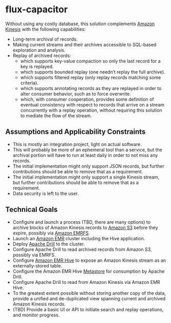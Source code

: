 # flux-capacitor
Without using any costly database, this solution complements [Amazon Kinesis](http://aws.amazon.com/kinesis/) with the following capabilities:
* Long-term archival of records.
* Making current streams and their archives accessible to SQL-based exploration and analysis.
* Replay of archived records:
  * which supports key-value compaction so only the last record for a key is replayed.
  * which supports bounded replay (one needn’t replay the full archive).
  * which supports filtered replay (only replay records matching some criteria).
  * which supports annotating records as they are replayed in order to alter consumer behavior, such as to force overwrite.
  * which, with consumer cooperation, provides some definition of eventual consistency with respect to records that arrive on a stream concurrently with a replay operation, without requiring this solution to mediate the flow of the stream.

## Assumptions and Applicability Constraints
* This is mostly an integration project, light on actual software.
* This will probably be more of an ephemeral tool than a service, but the archival portion will have to run at least daily in order to not miss any records.
* The initial implementation might only support JSON records, but further contributions should be able to remove that as a requirement.
* The initial implementation might only support a single Kinesis stream, but further contributions should be able to remove that as a requirement.
* Data security is left to the user.

## Technical Goals
* Configure and launch a process (TBD, there are many options) to archive blocks of Amazon Kinesis records to [Amazon S3](http://aws.amazon.com/s3/) before they expire, possibly via [Amazon EMRFS](http://docs.aws.amazon.com/ElasticMapReduce/latest/DeveloperGuide/emr-fs.html).
* Launch an [Amazon EMR](http://aws.amazon.com/elasticmapreduce/) cluster including the Hive application.
* Deploy [Apache Drill](http://drill.apache.org/) to the cluster.
* Configure Apache Drill to read archived records from Amazon S3, possibly via EMRFS.
* Configure [Amazon EMR Hive](http://docs.aws.amazon.com/ElasticMapReduce/latest/DeveloperGuide/emr-hive.html) to expose an Amazon Kinesis stream as an externally-stored table.
* Configure the Amazon EMR Hive [Metastore](https://drill.apache.org/docs/hive-storage-plugin/) for consumption by Apache Drill.
* Configure Apache Drill to read from Amazon Kinesis via Amazon EMR Hive.
* To the greatest extent possible without storing another copy of the data, provide a unified and de-duplicated view spanning current and archived Amazon Kinesis records.
* (TBD) Provide a basic UI or API to initiate search and replay operations, and monitor progress.
